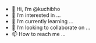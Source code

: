 - 👋 Hi, I’m @kuchibho
- 👀 I’m interested in ...
- 🌱 I’m currently learning ...
- 💞️ I’m looking to collaborate on ...
- 📫 How to reach me ...

<!---
kuchibho/kuchibho is a ✨ special ✨ repository because its `README.md` (this file) appears on your GitHub profile.
You can click the Preview link to take a look at your changes.
--->
